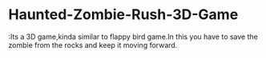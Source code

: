 # Haunted-Zombie-Rush-3D-Game
:Its a 3D game,kinda similar to flappy bird game.In this you have to save the zombie from the rocks and keep it moving forward.
